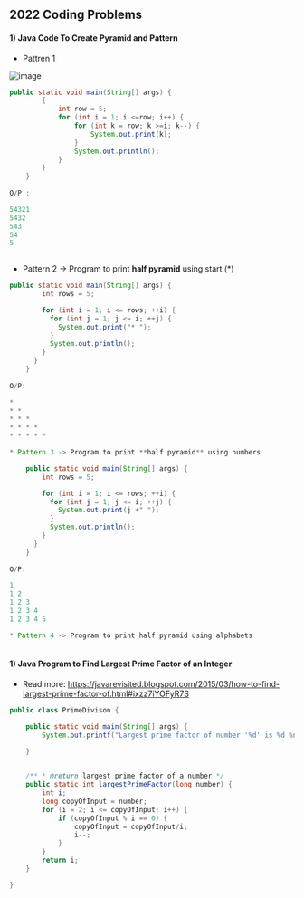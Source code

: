 ## 2022 Coding Problems

#### 1) Java Code To Create Pyramid and Pattern

* Pattren 1

![image](https://user-images.githubusercontent.com/40323661/199374708-612f3d0c-2f4d-4e54-996d-72e466933f10.png)

```Java
public static void main(String[] args) {
		{
			int row = 5;
			for (int i = 1; i <=row; i++) {
				for (int k = row; k >=i; k--) {
					System.out.print(k);
				}
				System.out.println();
			}
		}
	}
	
O/P : 

54321
5432
543
54
5
	
```

* Pattern 2 -> Program to print **half pyramid** using start (*)
```Java
public static void main(String[] args) {
	    int rows = 5;

	    for (int i = 1; i <= rows; ++i) {
	      for (int j = 1; j <= i; ++j) {
	        System.out.print("* ");
	      }
	      System.out.println();
	    }
	  }
	}
	
O/P:

* 
* * 
* * * 
* * * * 
* * * * * 

* Pattern 3 -> Program to print **half pyramid** using numbers

	public static void main(String[] args) {
	    int rows = 5;

	    for (int i = 1; i <= rows; ++i) {
	      for (int j = 1; j <= i; ++j) {
	        System.out.print(j +" ");
	      }
	      System.out.println();
	    }
	  }
	}
	
O/P:

1 
1 2 
1 2 3 
1 2 3 4 
1 2 3 4 5 

* Pattern 4 -> Program to print half pyramid using alphabets



```



#### 1) Java Program to Find Largest Prime Factor of an Integer
* Read more: https://javarevisited.blogspot.com/2015/03/how-to-find-largest-prime-factor-of.html#ixzz7iYOFyR7S

```Java
public class PrimeDivison {

	public static void main(String[] args) {
		System.out.printf("Largest prime factor of number '%d' is %d %n", 5, largestPrimeFactor(20));

	}
	

	/** * @return largest prime factor of a number */
	public static int largestPrimeFactor(long number) {
		int i;
		long copyOfInput = number;
		for (i = 2; i <= copyOfInput; i++) {
			if (copyOfInput % i == 0) {
				copyOfInput = copyOfInput/i;
				i--;
			}
		}
		return i;
	}

}
```

